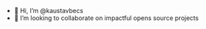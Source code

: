- 👋 Hi, I’m @kaustavbecs
- 💞️ I’m looking to collaborate on impactful opens source projects

<!---
kaustavbecs/kaustavbecs is a ✨ special ✨ repository because its `README.md` (this file) appears on your GitHub profile.
You can click the Preview link to take a look at your changes.
--->
